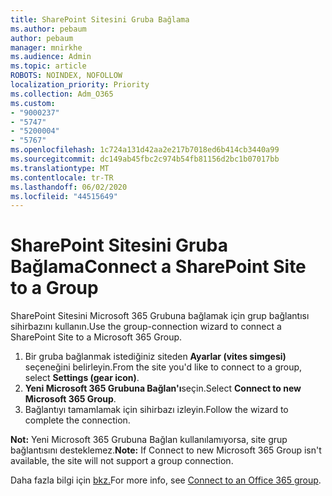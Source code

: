 ```yaml
---
title: SharePoint Sitesini Gruba Bağlama
ms.author: pebaum
author: pebaum
manager: mnirkhe
ms.audience: Admin
ms.topic: article
ROBOTS: NOINDEX, NOFOLLOW
localization_priority: Priority
ms.collection: Adm_O365
ms.custom:
- "9000237"
- "5747"
- "5200004"
- "5767"
ms.openlocfilehash: 1c724a131d42aa2e217b7018ed6b414cb3440a99
ms.sourcegitcommit: dc149ab45fbc2c974b54fb81156d2bc1b07017bb
ms.translationtype: MT
ms.contentlocale: tr-TR
ms.lasthandoff: 06/02/2020
ms.locfileid: "44515649"
---
```

# <a name="connect-a-sharepoint-site-to-a-group"></a><span data-ttu-id="31896-102">SharePoint Sitesini Gruba Bağlama</span><span class="sxs-lookup"><span data-stu-id="31896-102">Connect a SharePoint Site to a Group</span></span>

<span data-ttu-id="31896-103">SharePoint Sitesini Microsoft 365 Grubuna bağlamak için grup bağlantısı sihirbazını kullanın.</span><span class="sxs-lookup"><span data-stu-id="31896-103">Use the group-connection wizard to connect a SharePoint Site to a Microsoft 365 Group.</span></span>

1. <span data-ttu-id="31896-104">Bir gruba bağlanmak istediğiniz siteden **Ayarlar (vites simgesi)** seçeneğini belirleyin.</span><span class="sxs-lookup"><span data-stu-id="31896-104">From the site you'd like to connect to a group, select  **Settings (gear icon)**.</span></span>
2. <span data-ttu-id="31896-105">**Yeni Microsoft 365 Grubuna Bağlan'ı**seçin.</span><span class="sxs-lookup"><span data-stu-id="31896-105">Select  **Connect to new Microsoft 365 Group**.</span></span>
3. <span data-ttu-id="31896-106">Bağlantıyı tamamlamak için sihirbazı izleyin.</span><span class="sxs-lookup"><span data-stu-id="31896-106">Follow the wizard to complete the connection.</span></span>

<span data-ttu-id="31896-107">**Not:**  Yeni Microsoft 365 Grubuna Bağlan kullanılamıyorsa, site grup bağlantısını desteklemez.</span><span class="sxs-lookup"><span data-stu-id="31896-107">**Note:**  If Connect to new Microsoft 365 Group isn't available, the site will not support a group connection.</span></span>

<span data-ttu-id="31896-108">Daha fazla bilgi için [bkz.](https://docs.microsoft.com/sharepoint/dev/transform/modernize-connect-to-office365-group)</span><span class="sxs-lookup"><span data-stu-id="31896-108">For more info, see  [Connect to an Office 365 group](https://docs.microsoft.com/sharepoint/dev/transform/modernize-connect-to-office365-group).</span></span>